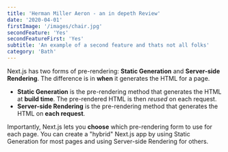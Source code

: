 ```yaml
---
title: 'Herman Miller Aeron - an in depeth Review'
date: '2020-04-01'
firstImage: '/images/chair.jpg'
secondFeature: 'Yes'
secondFeatureFirst: 'Yes'
subtitle: 'An example of a second feature and thats not all folks'
category: 'Bath'
---
```


Next.js has two forms of pre-rendering: **Static Generation** and **Server-side Rendering**. The difference is in **when** it generates the HTML for a page.

- **Static Generation** is the pre-rendering method that generates the HTML at **build time**. The pre-rendered HTML is then _reused_ on each request.
- **Server-side Rendering** is the pre-rendering method that generates the HTML on **each request**.

Importantly, Next.js lets you **choose** which pre-rendering form to use for each page. You can create a "hybrid" Next.js app by using Static Generation for most pages and using Server-side Rendering for others.